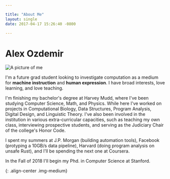 ```yaml
---

title: "About Me"
layout: single
date: 2017-04-17 15:26:40 -0800

---
```


# Alex Ozdemir

![A picture of me][portrait]

I'm a future grad student looking to investigate computation as a medium for
**machine instruction** and **human expression**. I have broad interests, love
learning, and love teaching.

I'm finishing my bachelor's degree at Harvey Mudd, where I've been studying
Computer Science, Math, and Physics. While here I've worked on projects in
Computational Biology, Data Structures, Program Analysis, Digital Design, and
Linguistic Theory. I've also been involved in the institution in various
extra-curricular capacities, such as teaching my own class, interviewing
prospective students, and serving as the Judiciary Chair of the college's Honor
Code.

I spent my summers at J.P. Morgan (building automation tools), Facebook
(protyping a 10GB/s data pipeline), Harvard (doing program analysis on unsafe
Rust), and I'll be spending the next one at Coursera.

In the Fall of 2018 I'll begin my Phd. in Computer Science at Stanford.

[portrait]: /images/portrait-photo.png
{: .align-center .img-medium}
